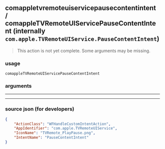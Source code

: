 
## comappletvremoteuiservicepausecontentintent / comappleTVRemoteUIServicePauseContentIntent (internally `com.apple.TVRemoteUIService.PauseContentIntent`)

> This action is not yet complete. Some arguments may be missing.



### usage
```
comappleTVRemoteUIServicePauseContentIntent 
```

### arguments

---



---

### source json (for developers)

```json
{
	"ActionClass": "WFHandleCustomIntentAction",
	"AppIdentifier": "com.apple.TVRemoteUIService",
	"IconName": "TVRemote_PlayPause.png",
	"IntentName": "PauseContentIntent"
}
```
